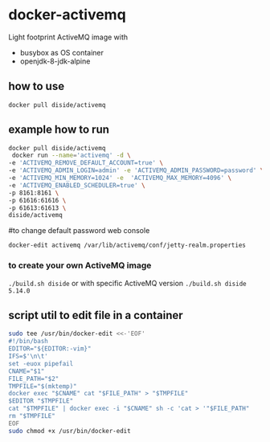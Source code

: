 # docker-activemq
Light footprint ActiveMQ image with

* busybox as OS container
* openjdk-8-jdk-alpine

## how to use

`docker pull diside/activemq`

## example how to run

```bash
docker pull diside/activemq
 docker run --name='activemq' -d \
-e 'ACTIVEMQ_REMOVE_DEFAULT_ACCOUNT=true' \
-e 'ACTIVEMQ_ADMIN_LOGIN=admin' -e 'ACTIVEMQ_ADMIN_PASSWORD=password' \
-e 'ACTIVEMQ_MIN_MEMORY=1024' -e  'ACTIVEMQ_MAX_MEMORY=4096' \
-e 'ACTIVEMQ_ENABLED_SCHEDULER=true' \
-p 8161:8161 \
-p 61616:61616 \
-p 61613:61613 \
diside/activemq
```

#to change default password web console

`docker-edit activemq /var/lib/activemq/conf/jetty-realm.properties`


### to create your own ActiveMQ image

`./build.sh diside`
or with specific ActiveMQ version
`./build.sh diside 5.14.0`


## script util to edit file in a container
```bash
sudo tee /usr/bin/docker-edit <<-'EOF'
#!/bin/bash
EDITOR="${EDITOR:-vim}"
IFS=$'\n\t'
set -euox pipefail
CNAME="$1"
FILE_PATH="$2"
TMPFILE="$(mktemp)"
docker exec "$CNAME" cat "$FILE_PATH" > "$TMPFILE"
$EDITOR "$TMPFILE"
cat "$TMPFILE" | docker exec -i "$CNAME" sh -c 'cat > '"$FILE_PATH"
rm "$TMPFILE"
EOF
sudo chmod +x /usr/bin/docker-edit
```
